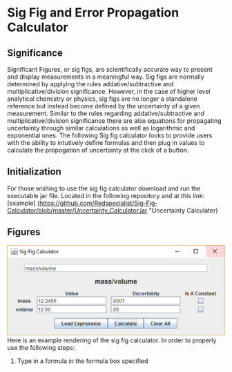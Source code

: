 # Sig Fig and Error Propagation Calculator
## Significance
Significant Figures, or sig figs, are scientifically accurate way to present and display measurements in a meaningful way. Sig figs are normally determined by applying the rules addative/subtractive and multiplicative/division significance. However, in the case of higher level analytical chemistry or physics, sig figs are no longer a standalone reference but instead become defined by the uncertainty of a given measurement. Similar to the rules regarding addative/subtractive and multiplicative/division significance there are also equations for propagating uncertainty through similar calculations as well as logarithmic and exponential ones. The following Sig fig calculator looks to provide users with the ability to intutively define formulas and then plug in values to calculate the propogation of uncertainty at the click of a button.

## Initialization
For those wishing to use the sig fig calculator download and run the executable jar file. Located in the following repository and at this link: [example] (https://github.com/Redspecialist/Sig-Fig-Calculator/blob/master/Uncertainty_Calculator.jar "Uncertainty Calculater)


## Figures
![alt text](https://github.com/Redspecialist/Sig-Fig-Calculator/blob/master/SigFigCalculator.PNG)  
Here is an example rendering of the sig fig calculator. In order to properly use the following steps:
1. Type in a formula in the formula box specified
